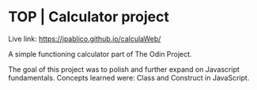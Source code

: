 # TOP | Calculator project

Live link: https://jpablico.github.io/calculaWeb/

A simple functioning calculator part of The Odin Project. 

The goal of this project was to polish and further expand on Javascript fundamentals. 
Concepts learned were: Class and Construct in JavaScript.
